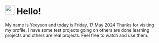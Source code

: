  <h1>
    <img src="https://emojis.slackmojis.com/emojis/images/1643510097/45343/hi.gif?1643510097" width="30"/> 
    Hello!
 </h1>
 <p>
    My name is Yeeyson and today is Friday, 17 May 2024
    Thanks for visiting my profile, I have some test projects going on others are done learning projects and others are real projects.
    Feel free to watch and use them.
 </p>